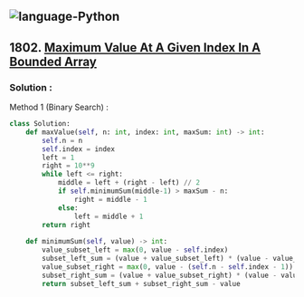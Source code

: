 ![language-Python](https://img.shields.io/badge/Python-ffd43b?style=for-the-badge&logo=PYTHON)
---

## 1802. [Maximum Value At A Given Index In A Bounded Array](https://leetcode.com/problems/maximum-value-at-a-given-index-in-a-bounded-array)

### Solution :

Method 1 (Binary Search) :
```python
class Solution:
    def maxValue(self, n: int, index: int, maxSum: int) -> int:
        self.n = n
        self.index = index
        left = 1
        right = 10**9
        while left <= right:
            middle = left + (right - left) // 2
            if self.minimumSum(middle-1) > maxSum - n:
                right = middle - 1
            else:
                left = middle + 1
        return right
        
    def minimumSum(self, value) -> int:
        value_subset_left = max(0, value - self.index)
        subset_left_sum = (value + value_subset_left) * (value - value_subset_left + 1) // 2
        value_subset_right = max(0, value - (self.n - self.index - 1))
        subset_right_sum = (value + value_subset_right) * (value - value_subset_right + 1) // 2
        return subset_left_sum + subset_right_sum - value
```
